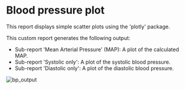 # Blood pressure plot

This report displays simple scatter plots using the 'plotly' package.

This custom report generates the following output:

- Sub-report 'Mean Arterial Pressure' (MAP): A plot of the calculated MAP.
- Sub-report 'Systolic only': A plot of the systolic blood pressure.
- Sub-report 'Diastolic only': A plot of the diastolic blood pressure.

![bp_output](https://github.com/viedoc/custom-reports/assets/bloodpressure_plot2.png?raw=true)
